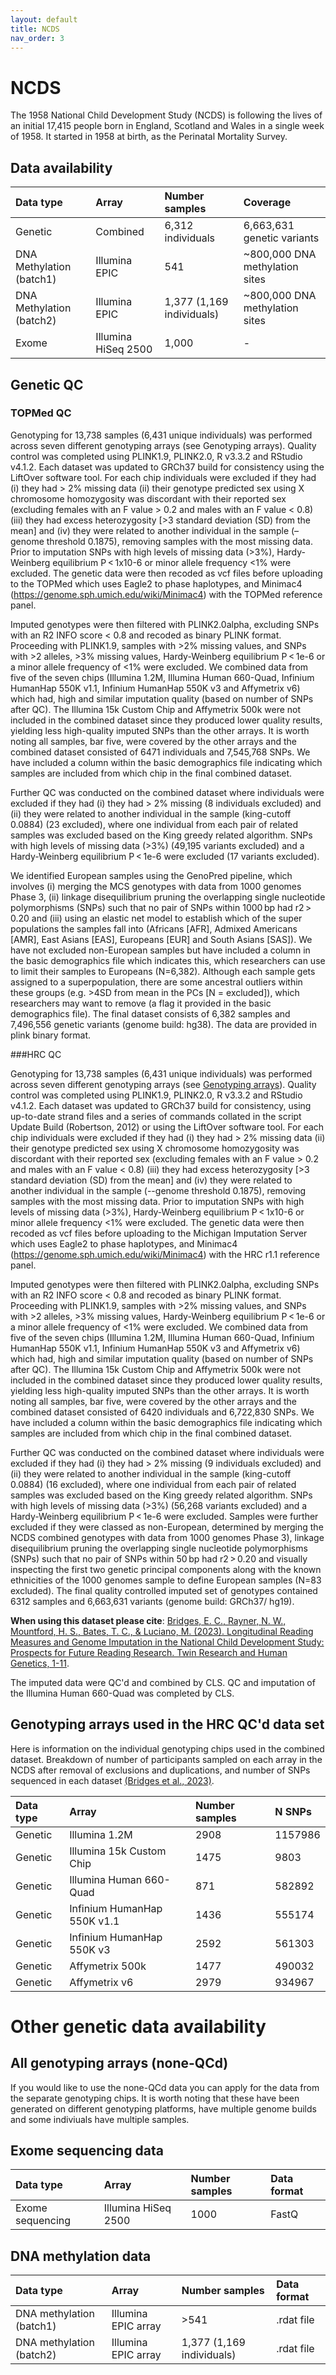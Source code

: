 ```yaml
---
layout: default
title: NCDS
nav_order: 3
---
```


# **NCDS**

The 1958 National Child Development Study (NCDS) is following the lives of an initial 17,415 people born in England, Scotland and Wales in a single week of 1958. It started in 1958 at birth, as the Perinatal Mortality Survey.

## Data availability 

| Data type       | Array       |Number samples | Coverage |
| :----            |    :----   |    :----     | :----    |  
| Genetic         | Combined  | 6,312 individuals       |     6,663,631 genetic variants             |
| DNA Methylation (batch1) | Illumina EPIC  |    541   |        ~800,000 DNA methylation sites        |
| DNA Methylation (batch2) | Illumina EPIC  |     1,377 (1,169 individuals)     |        ~800,000 DNA methylation sites        |
| Exome |  Illumina HiSeq 2500 |    1,000       |          -      |

## Genetic QC

### TOPMed QC
  
Genotyping for 13,738 samples (6,431 unique individuals) was performed across seven different genotyping arrays (see Genotyping arrays). Quality control was completed using PLINK1.9, PLINK2.0, R v3.3.2 and RStudio v4.1.2. Each dataset was updated to GRCh37 build for consistency using the LiftOver software tool. For each chip individuals were excluded if they had (i) they had > 2% missing data (ii) their genotype predicted sex using X chromosome homozygosity was discordant with their reported sex (excluding females with an F value > 0.2 and males with an F value < 0.8) (iii) they had excess heterozygosity [>3 standard deviation (SD) from the mean] and (iv) they were related to another individual in the sample (–genome threshold 0.1875), removing samples with the most missing data. Prior to imputation SNPs with high levels of missing data (>3%), Hardy-Weinberg equilibrium P < 1x10-6 or minor allele frequency <1% were excluded. The genetic data were then recoded as vcf files before uploading to the TOPMed which uses Eagle2 to phase haplotypes, and Minimac4 (https://genome.sph.umich.edu/wiki/Minimac4) with the TOPMed reference panel.

Imputed genotypes were then filtered with PLINK2.0alpha, excluding SNPs with an R2 INFO score < 0.8 and recoded as binary PLINK format. Proceeding with PLINK1.9, samples with >2% missing values, and SNPs with >2 alleles, >3% missing values, Hardy-Weinberg equilibrium P < 1e-6 or a minor allele frequency of <1% were excluded. We combined data from five of the seven chips (Illumina 1.2M, Illumina Human 660-Quad, Infinium HumanHap 550K v1.1, Infinium HumanHap 550K v3 and Affymetrix v6) which had, high and similar imputation quality (based on number of SNPs after QC). The Illumina 15k Custom Chip and Affymetrix 500k were not included in the combined dataset since they produced lower quality results, yielding less high-quality imputed SNPs than the other arrays. It is worth noting all samples, bar five, were covered by the other arrays and the combined dataset consisted of 6471 individuals and 7,545,768 SNPs. We have included a column within the basic demographics file indicating which samples are included from which chip in the final combined dataset.
  
Further QC was conducted on the combined dataset where individuals were excluded if they had (i) they had > 2% missing (8 individuals excluded) and (ii) they were related to another individual in the sample (king-cutoff 0.0884) (23 excluded), where one individual from each pair of related samples was excluded based on the King greedy related algorithm. SNPs with high levels of missing data (>3%) (49,195 variants excluded) and a Hardy-Weinberg equilibrium P < 1e-6 were excluded (17 variants excluded). 

We identified European samples using the GenoPred pipeline, which involves (i) merging the MCS genotypes with data from 1000 genomes Phase 3, (ii) linkage disequilibrium pruning the overlapping single nucleotide polymorphisms (SNPs) such that no pair of SNPs within 1000 bp had r2 > 0.20 and (iii) using an elastic net model to establish which of the super populations the samples fall into (Africans [AFR], Admixed Americans [AMR], East Asians [EAS], Europeans [EUR] and South Asians [SAS]). We have not excluded non-European samples but have included a column in the basic demographics file which indicates this, which researchers can use to limit their samples to Europeans (N=6,382). Although each sample gets assigned to a superpopulation, there are some ancestral outliers within these groups (e.g. >4SD from mean in the PCs [N = excluded]), which researchers may want to remove (a flag it provided in the basic demographics file). The final dataset consists of 6,382 samples and 7,496,556 genetic variants (genome build: hg38). The data are provided in plink binary format.

###HRC QC

Genotyping for 13,738 samples (6,431 unique individuals) was performed across seven different genotyping arrays (see [Genotyping arrays](https://github.com/CLS-Genetics/CLS-Genetics.github.io/blob/main/docs/NCDS.md#genotyping-arrays)). Quality control was completed using PLINK1.9, PLINK2.0, R v3.3.2 and RStudio v4.1.2. Each dataset was updated to GRCh37 build for consistency, using up-to-date strand files and a series of commands collated in the script Update Build (Robertson, 2012) or using the LiftOver software tool. For each chip individuals were excluded if they had (i) they had > 2% missing data (ii) their genotype predicted sex using X chromosome homozygosity was discordant with their reported sex (excluding females with an F value > 0.2 and males with an F value < 0.8) (iii) they had excess heterozygosity [>3 standard deviation (SD) from the mean] and (iv) they were related to another individual in the sample (--genome threshold 0.1875), removing samples with the most missing data. Prior to imputation SNPs with high levels of missing data (>3%), Hardy-Weinberg equilibrium P < 1x10-6 or minor allele frequency <1% were excluded. The genetic data were then recoded as vcf files before uploading to the Michigan Imputation Server which uses Eagle2 to phase haplotypes, and Minimac4 (https://genome.sph.umich.edu/wiki/Minimac4) with the HRC r1.1 reference panel.


Imputed genotypes were then filtered with PLINK2.0alpha, excluding SNPs with an R2 INFO score < 0.8 and recoded as binary PLINK format. Proceeding with PLINK1.9, samples with >2% missing values, and SNPs with >2 alleles, >3% missing values, Hardy-Weinberg equilibrium P < 1e-6 or a minor allele frequency of <1% were excluded. We combined data from five of the seven chips (Illumina 1.2M, Illumina Human 660-Quad, Infinium HumanHap 550K v1.1, Infinium HumanHap 550K v3 and Affymetrix v6) which had, high and similar imputation quality (based on number of SNPs after QC). The Illumina 15k Custom Chip and Affymetrix 500k were not included in the combined dataset since they produced lower quality results, yielding less high-quality imputed SNPs than the other arrays. It is worth noting all samples, bar five, were covered by the other arrays and the combined dataset consisted of 6420 individuals and 6,722,830 SNPs. We have included a column within the basic demographics file indicating which samples are included from which chip in the final combined dataset.

Further QC was conducted on the combined dataset where individuals were excluded if they had (i) they had > 2% missing (9 individuals excluded) and (ii) they were related to another individual in the sample (king-cutoff 0.0884) (16 excluded), where one individual from each pair of related samples was excluded based on the King greedy related algorithm. SNPs with high levels of missing data (>3%) (56,268 variants excluded) and a Hardy-Weinberg equilibrium P < 1e-6 were excluded. Samples were further excluded if they were classed as non-European, determined by merging the NCDS combined genotypes with data from 1000 genomes Phase 3), linkage disequilibrium pruning the overlapping single nucleotide polymorphisms (SNPs) such that no pair of SNPs within 50 bp had r2 > 0.20 and visually inspecting the first two genetic principal components along with the known ethnicities of the 1000 genomes sample to define European samples (N=83 excluded). The final quality controlled imputed set of genotypes contained 6312 samples and 6,663,631 variants (genome build: GRCh37/ hg19).

**When using this dataset please cite**:
[Bridges, E. C., Rayner, N. W., Mountford, H. S., Bates, T. C., & Luciano, M. (2023). Longitudinal Reading Measures and Genome Imputation in the National Child Development Study: Prospects for Future Reading Research. Twin Research and Human Genetics, 1-11](https://www.cambridge.org/core/journals/twin-research-and-human-genetics/article/longitudinal-reading-measures-and-genome-imputation-in-the-national-child-development-study-prospects-for-future-reading-research/FAD4EFD7CE42759BAB7A5491935B18FC).

The imputed data were QC'd and combined by CLS. QC and imputation of the Illumina Human 660-Quad was completed by CLS. 

## Genotyping arrays used in the HRC QC'd data set 

Here is information on the individual genotyping chips used in the combined dataset. Breakdown of number of participants sampled on each array in the NCDS after removal of exclusions and duplications, and number of SNPs sequenced in each dataset [(Bridges et al., 2023)](https://www.cambridge.org/core/journals/twin-research-and-human-genetics/article/longitudinal-reading-measures-and-genome-imputation-in-the-national-child-development-study-prospects-for-future-reading-research/FAD4EFD7CE42759BAB7A5491935B18FC).

| Data type       | Array       |Number samples | N SNPs |
| :---            |    :---   |    :---      |    :---  |  
| Genetic         | Illumina 1.2M  | 2908        |     1157986              |
| Genetic         | Illumina 15k Custom Chip   | 1475        |    9803               |
| Genetic         | Illumina Human 660-Quad   | 871         |         582892          |
| Genetic         | Infinium HumanHap 550K v1.1   | 1436         |         555174          | 
| Genetic         |Infinium HumanHap 550K v3   | 2592         |       561303            |
| Genetic         |Affymetrix 500k  |1477      |      490032             | 
| Genetic         |Affymetrix v6 | 2979         |    934967               |

# Other genetic data availability

## All genotyping arrays (none-QCd)

If you would like to use the none-QCd data you can apply for the data from the separate genotyping chips. It is worth noting that these have been generated on different genotyping platforms, have multiple genome builds and some indiviuals have multiple samples.

## Exome sequencing data

| Data type       | Array       |Number samples | Data format |
| :---            |    :---   |    :---      |    :---  |  
| Exome sequencing    | Illumina HiSeq 2500 | 1000       |     FastQ             |

## DNA methylation data 

| Data type       | Array       |Number samples | Data format |
| :---            |    :---   |    :---      |    :---  |  
| DNA methylation (batch1)     | Illumina EPIC array | >541  |     .rdat file             |
| DNA methylation (batch2)    | Illumina EPIC array | 1,377 (1,169 individuals)    |     .rdat file             |

